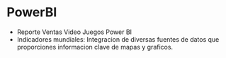 # PowerBI
* Reporte Ventas Video Juegos Power BI
* Indicadores mundiales: Integracion de diversas fuentes de datos que proporciones informacion clave de mapas y graficos.
